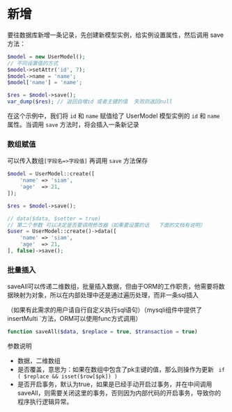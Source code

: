 # 新增

要往数据库新增一条记录，先创建新模型实例，给实例设置属性，然后调用 save 方法：

```php
$model = new UserModel();
// 不同设置值的方式
$model->setAttr('id', 7);
$model->name = 'name';
$model['name'] = 'name';

$res = $model->save();
var_dump($res); // 返回自增id 或者主键的值  失败则返回null
```
在这个示例中，我们将 `id` 和 `name` 赋值给了 UserModel 模型实例的 `id` 和 `name` 属性。当调用 `save` 方法时，将会插入一条新记录


### 数组赋值

可以传入数组`[字段名=>字段值]` 再调用 `save` 方法保存

```php
$model = UserModel::create([
    'name' => 'siam',
    'age'  => 21,
]);

$res = $model->save();
```

```php
// data($data, $setter = true)  
// 第二个参数 可以决定是否要调用修改器（如果要设置的话   下面的文档有说明）
$user = UserModel::create()->data([
    'name' => 'siam',
    'age'  => 21,
], false)->save();
```


### 批量插入

saveAll可以传递二维数组，批量插入数据，但由于ORM的工作职责，他需要将数据映射为对象，所以在内部处理中还是通过遍历处理，而非一条sql插入

（如果有此需求的用户请自行自定义执行sql语句）（mysqli组件中提供了 insertMulti `方法，ORM可以使用func方式调用）

```php
function saveAll($data, $replace = true, $transaction = true)
```

参数说明

- 数据，二维数组
- 是否覆盖，意思为：如果在数组中包含了pk主键的值，那么则操作为更新 ` if ( $replace && isset($row[$pk]) )`
- 是否开启事务，默认为true，如果是已经手动开启过事务，并在中间调用saveAll，则需要关闭这里的事务，否则因为内部代码的开启事务，导致你的程序执行逻辑异常。